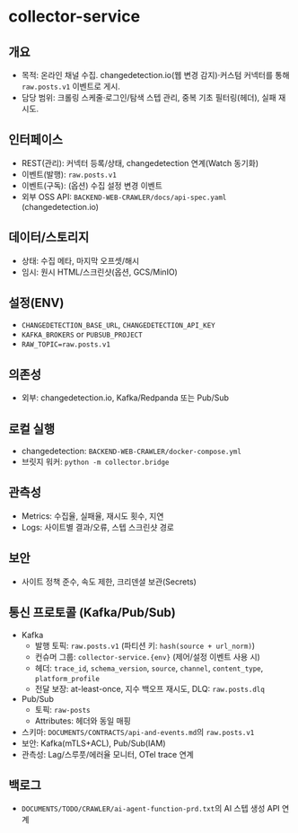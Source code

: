 # collector-service

## 개요
- 목적: 온라인 채널 수집. changedetection.io(웹 변경 감지)·커스텀 커넥터를 통해 `raw.posts.v1` 이벤트로 게시.
- 담당 범위: 크롤링 스케줄·로그인/탐색 스텝 관리, 중복 기초 필터링(헤더), 실패 재시도.

## 인터페이스
- REST(관리): 커넥터 등록/상태, changedetection 연계(Watch 동기화)
- 이벤트(발행): `raw.posts.v1`
- 이벤트(구독): (옵션) 수집 설정 변경 이벤트
- 외부 OSS API: `BACKEND-WEB-CRAWLER/docs/api-spec.yaml` (changedetection.io)

## 데이터/스토리지
- 상태: 수집 메타, 마지막 오프셋/해시
- 임시: 원시 HTML/스크린샷(옵션, GCS/MinIO)

## 설정(ENV)
- `CHANGEDETECTION_BASE_URL`, `CHANGEDETECTION_API_KEY`
- `KAFKA_BROKERS` or `PUBSUB_PROJECT`
- `RAW_TOPIC=raw.posts.v1`

## 의존성
- 외부: changedetection.io, Kafka/Redpanda 또는 Pub/Sub

## 로컬 실행
- changedetection: `BACKEND-WEB-CRAWLER/docker-compose.yml`
- 브릿지 워커: `python -m collector.bridge`

## 관측성
- Metrics: 수집율, 실패율, 재시도 횟수, 지연
- Logs: 사이트별 결과/오류, 스텝 스크린샷 경로

## 보안
- 사이트 정책 준수, 속도 제한, 크리덴셜 보관(Secrets)

## 통신 프로토콜 (Kafka/Pub/Sub)
- Kafka
  - 발행 토픽: `raw.posts.v1` (파티션 키: `hash(source + url_norm)`)
  - 컨슈머 그룹: `collector-service.{env}` (제어/설정 이벤트 사용 시)
  - 헤더: `trace_id`, `schema_version`, `source`, `channel`, `content_type`, `platform_profile`
  - 전달 보장: at-least-once, 지수 백오프 재시도, DLQ: `raw.posts.dlq`
- Pub/Sub
  - 토픽: `raw-posts`
  - Attributes: 헤더와 동일 매핑
- 스키마: `DOCUMENTS/CONTRACTS/api-and-events.md`의 `raw.posts.v1`
- 보안: Kafka(mTLS+ACL), Pub/Sub(IAM)
- 관측성: Lag/스루풋/에러율 모니터, OTel trace 연계

## 백로그
- `DOCUMENTS/TODO/CRAWLER/ai-agent-function-prd.txt`의 AI 스텝 생성 API 연계
